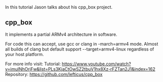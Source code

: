 In this tutorial Jason talks about his cpp_box project.

## cpp_box
It implements a partial ARMv4 architecture in software.

For code this can accept, use gcc or clang in -march=armv4 mode. Almost all builds of clang but default support --target=armv4-linux regardless of your host platform.

For more info visit:
Tutorial:	https://www.youtube.com/watch?v=imuINhOrjFw&list=PLs3KjaCtOwSZ2tbuV1hx8Xz-rFZTan2J1&index=162
Repository:	https://github.com/lefticus/cpp_box
